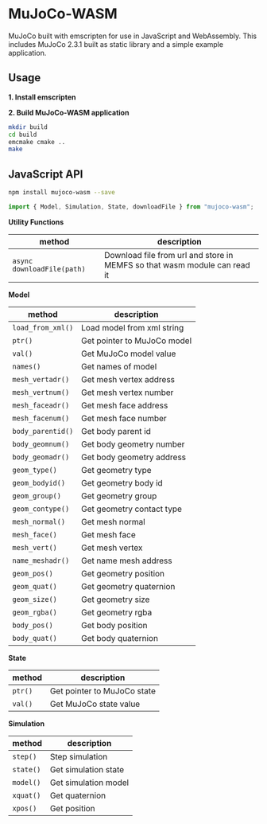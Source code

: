 # MuJoCo-WASM

MuJoCo built with emscripten for use in JavaScript and WebAssembly. This includes MuJoCo 2.3.1 built as static library and a simple example application.

## Usage

**1. Install emscripten**

**2. Build MuJoCo-WASM application**

```bash
mkdir build
cd build
emcmake cmake ..
make
```

## JavaScript API

```bash
npm install mujoco-wasm --save
```

```javascript
import { Model, Simulation, State, downloadFile } from "mujoco-wasm";
```

**Utility Functions**

| method                     | description                                                               |
| -------------------------- | ------------------------------------------------------------------------- |
| `async downloadFile(path)` | Download file from url and store in MEMFS so that wasm module can read it |

**Model**

| method            | description                 |
| ----------------- | --------------------------- |
| `load_from_xml()` | Load model from xml string  |
| `ptr()`           | Get pointer to MuJoCo model |
| `val()`           | Get MuJoCo model value      |
| `names()`         | Get names of model          |
| `mesh_vertadr()`  | Get mesh vertex address     |
| `mesh_vertnum()`  | Get mesh vertex number      |
| `mesh_faceadr()`  | Get mesh face address       |
| `mesh_facenum()`  | Get mesh face number        |
| `body_parentid()` | Get body parent id          |
| `body_geomnum()`  | Get body geometry number    |
| `body_geomadr()`  | Get body geometry address   |
| `geom_type()`     | Get geometry type           |
| `geom_bodyid()`   | Get geometry body id        |
| `geom_group()`    | Get geometry group          |
| `geom_contype()`  | Get geometry contact type   |
| `mesh_normal()`   | Get mesh normal             |
| `mesh_face()`     | Get mesh face               |
| `mesh_vert()`     | Get mesh vertex             |
| `name_meshadr()`  | Get name mesh address       |
| `geom_pos()`      | Get geometry position       |
| `geom_quat()`     | Get geometry quaternion     |
| `geom_size()`     | Get geometry size           |
| `geom_rgba()`     | Get geometry rgba           |
| `body_pos()`      | Get body position           |
| `body_quat()`     | Get body quaternion         |

**State**

| method  | description                 |
| ------- | --------------------------- |
| `ptr()` | Get pointer to MuJoCo state |
| `val()` | Get MuJoCo state value      |

**Simulation**

| method    | description          |
| --------- | -------------------- |
| `step()`  | Step simulation      |
| `state()` | Get simulation state |
| `model()` | Get simulation model |
| `xquat()` | Get quaternion       |
| `xpos()`  | Get position         |
